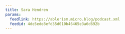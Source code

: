 ```yaml
---
title: Sara Hendren
params:
  feedlink: https://ablerism.micro.blog/podcast.xml
  feedid: 4de5ede8efd35d010b46465e3a6d692b
---
```

